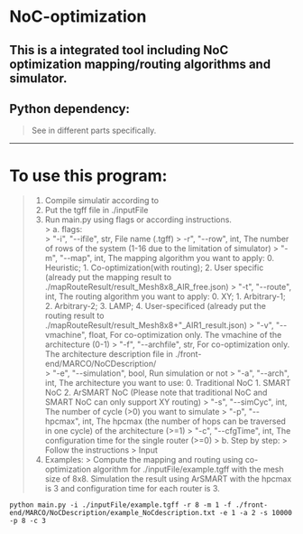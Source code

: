 # NoC-optimization
This is a integrated tool including NoC optimization mapping/routing algorithms and simulator. 
--------------------------------------------------------
## Python dependency:  
> See in different parts specifically.
---------------------------
# To use this program:  
> 1. Compile simulatir according to   
> 2. Put the tgff file in ./inputFile  
> 3. Run main.py using flags or according instructions.  
    > a. flags:  
        > "-i", "--ifile", str, File name (.tgff)
        > -r", "--row", int, The number of rows of the system (1-16 due to the limitation of simulator)
        > "-m", "--map", int, The mapping algorithm you want to apply: 0. Heuristic; 1. Co-optimization(with routing); 2. User specific (already put the mapping result to ./mapRouteResult/result_Mesh8x8_AIR_free.json)
        > "-t", "--route", int, The routing algorithm you want to apply: 0. XY; 1. Arbitrary-1; 2. Arbitrary-2; 3. LAMP; 4. User-specificed (already put the routing result to ./mapRouteResult/result_Mesh8x8+"_AIR1_result.json)
        > "-v", "--vmachine", float, For co-optimization only. The vmachine of the architecture (0-1)
        > "-f", "--archfile", str, For co-optimization only. The architecture description file in ./front-end/MARCO/NoCDescription/  
        > "-e", "--simulation", bool, Run simulation or not
        > "-a", "--arch", int, The architecture you want to use: 0. Traditional NoC 1. SMART NoC 2. ArSMART NoC (Please note that traditional NoC and SMART NoC can only support XY routing)
        > "-s", "--simCyc", int, The number of cycle (>0) you want to simulate
        > "-p", "--hpcmax", int, The hpcmax (the number of hops can be traversed in one cycle) of the architecture (>=1)
        > "-c", "--cfgTime", int, The configuration time for the single router (>=0)
    > b. Step by step:
        > Follow the instructions
        > Input 
> 4. Examples:
    > Compute the mapping and routing using co-optimization algorithm for ./inputFile/example.tgff with the mesh size of 8x8. Simulation the result using ArSMART with the hpcmax is 3 and configuration time for each router is 3.  

    python main.py -i ./inputFile/example.tgff -r 8 -m 1 -f ./front-end/MARCO/NoCDescription/example_NoCdescription.txt -e 1 -a 2 -s 10000 -p 8 -c 3